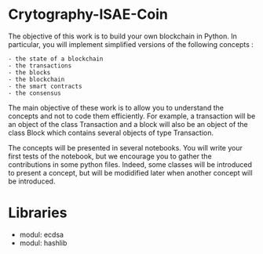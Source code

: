# Crytography-ISAE-Coin

The objective of this work is to build your own blockchain in Python. In particular, you will implement simplified versions of the following concepts :
    
    - the state of a blockchain
    - the transactions
    - the blocks
    - the blockchain
    - the smart contracts
    - the consensus
 
The main objective of these work is to allow you to understand the concepts and not to code them efficiently. For example, a transaction will be an object of the class Transaction and a block will also be an object of the class Block which contains several objects of type Transaction. 

The concepts will be presented in several notebooks. You will write your first tests of the notebook, but we encourage you to gather the contributions in some python files. Indeed, some classes will be introduced to present a concept, but will be modidified later when another concept will be introduced.  

# Libraries 
- modul: ecdsa
- modul: hashlib
